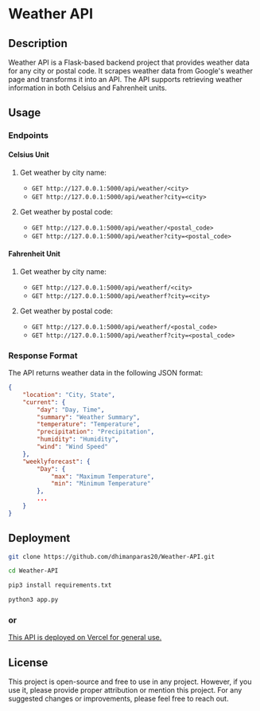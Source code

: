 # Weather API

## Description
Weather API is a Flask-based backend project that provides weather data for any city or postal code. It scrapes weather data from Google's weather page and transforms it into an API. The API supports retrieving weather information in both Celsius and Fahrenheit units.

## Usage

### Endpoints

#### Celsius Unit
1. Get weather by city name:
   - `GET http://127.0.0.1:5000/api/weather/<city>`
   - `GET http://127.0.0.1:5000/api/weather?city=<city>`

2. Get weather by postal code:
   - `GET http://127.0.0.1:5000/api/weather/<postal_code>`
   - `GET http://127.0.0.1:5000/api/weather?city=<postal_code>`

#### Fahrenheit Unit
1. Get weather by city name:
   - `GET http://127.0.0.1:5000/api/weatherf/<city>`
   - `GET http://127.0.0.1:5000/api/weatherf?city=<city>`

2. Get weather by postal code:
   - `GET http://127.0.0.1:5000/api/weatherf/<postal_code>`
   - `GET http://127.0.0.1:5000/api/weatherf?city=<postal_code>`

### Response Format
The API returns weather data in the following JSON format:

```json
{
    "location": "City, State",
    "current": {
        "day": "Day, Time",
        "summary": "Weather Summary",
        "temperature": "Temperature",
        "precipitation": "Precipitation",
        "humidity": "Humidity",
        "wind": "Wind Speed"
    },
    "weeklyforecast": {
        "Day": {
            "max": "Maximum Temperature",
            "min": "Minimum Temperature"
        },
        ...
    }
}
```
## Deployment
```sh
git clone https://github.com/dhimanparas20/Weather-API.git
```
```sh
cd Weather-API
```
```sh
pip3 install requirements.txt
```
```sh
python3 app.py
```
### or
[This API is deployed on Vercel for general use.](https://weather-iota-tan.vercel.app/api/)


## License
This project is open-source and free to use in any project. However, if you use it, please provide proper attribution or mention this project. For any suggested changes or improvements, please feel free to reach out.
